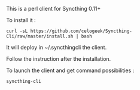 This is a perl client for Syncthing 0.11+

To install it :

```
curl -sL https://github.com/celogeek/Syncthing-Cli/raw/master/install.sh | bash
```

It will deploy in ~/.syncthingcli the client.

Follow the instruction after the installation.

To launch the client and get command possibilities :

```
syncthing-cli
```

